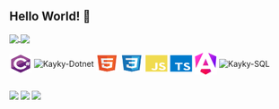 ## Hello World! 👋


<a href="https://github.com/KaykyRich/github-readme-stats">
  <img height=200 align="center" src="https://github-readme-stats.vercel.app/api?username=KaykyRich&show_icons=true&theme=highcontrast&border_radius=15" />
</a>
<a href="https://github.com/KaykyRich/convoychat">
  <img height=200 align="center" src="https://github-readme-stats.vercel.app/api/top-langs?username=KaykyRich&langs_count=4&theme=highcontrast&card_width=320&border_radius=15" />
</a>

<div style="display: inline_block"><br>
  <img align="center" alt="Kayky-Csharp" height="33" width="40" src="https://raw.githubusercontent.com/devicons/devicon/master/icons/csharp/csharp-original.svg">
  <img align="center" alt="Kayky-Dotnet" height="30" width="40" src="https://cdn.jsdelivr.net/gh/devicons/devicon@latest/icons/dotnetcore/dotnetcore-original.svg" />
  <img align="center" alt="Kayky-HTML" height="30" width="40" src="https://raw.githubusercontent.com/devicons/devicon/master/icons/html5/html5-original.svg">
  <img align="center" alt="Kayky-CSS" height="30" width="40" src="https://raw.githubusercontent.com/devicons/devicon/master/icons/css3/css3-original.svg">
  <img align="center" alt="Kayky-Js" height="30" width="40" src="https://raw.githubusercontent.com/devicons/devicon/master/icons/javascript/javascript-plain.svg">
  <img align="center" alt="Kayky-Ts" height="30" width="40" src="https://raw.githubusercontent.com/devicons/devicon/master/icons/typescript/typescript-plain.svg">
  <img align="center" alt="Kayky-Angular" height="39" width="40" src="https://raw.githubusercontent.com/devicons/devicon/master/icons/angular/angular-original.svg">
  <img align="center" alt="Kayky-SQL" height="30" width="40" src="https://cdn.jsdelivr.net/gh/devicons/devicon@latest/icons/azuresqldatabase/azuresqldatabase-original.svg" />
</div>
  
  ##
 
<div> 
  <a href="https://www.linkedin.com/in/kayky-santos-pessoa-381799250" target="_blank"><img src="https://img.shields.io/badge/-LinkedIn-%230077B5?style=for-the-badge&logo=linkedin&logoColor=white" target="_blank"></a> 
  <a href="https://instagram.com/kayky_sanp" target="_blank"><img src="https://img.shields.io/badge/-Instagram-%23E4405F?style=for-the-badge&logo=instagram&logoColor=white" target="_blank"></a>
  <a href = "mailto:kayky.richard55@gmail.com"><img src="https://img.shields.io/badge/-Gmail-%23333?style=for-the-badge&logo=gmail&logoColor=white" target="_blank"></a>
  
</div>
